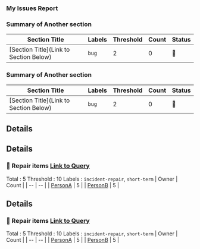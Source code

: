 ### My Issues Report

### Summary of Another section
| Section Title | Labels | Threshold | Count | Status |
| -- | -- | -- | -- | -- |
| [Section Title](Link to Section Below) | `bug` | 2 | 0 | :green_heart: |


### Summary of Another section
| Section Title | Labels | Threshold | Count | Status |
| -- | -- | -- | -- | -- |
| [Section Title](Link to Section Below) | `bug` | 2 | 0 | :green_heart: |

## Details

## Details
### :green_heart: Repair items [Link to Query](Link)
Total : 5
Threshold : 10
Labels : `incident-repair`, `short-term`
| Owner | Count |
| -- | -- |
| [PersonA](Link) | 5 |
| [PersonB](Link) | 5 |


## Details
### :green_heart: Repair items [Link to Query](Link)
Total : 5
Threshold : 10
Labels : `incident-repair`, `short-term`
| Owner | Count |
| -- | -- |
| [PersonA](Link) | 5 |
| [PersonB](Link) | 5 |

